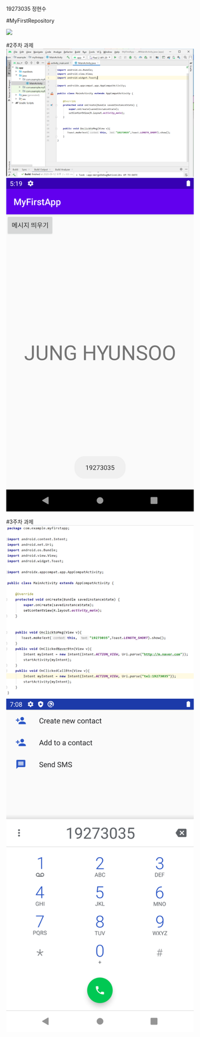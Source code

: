 19273035 정현수

#MyFirstRepository

<img width="" height="" src="./Png/coco.png"></img>

#2주차 과제
<img width="" height="" src="./Png/jungsarah.PNG"></img>
<img width="" height="" src="./Png/phone.png.png"></img>

#3주차 과제
<img width="" height="" src="./Png/capstone3.png"></img>
<img width="" height="" src="./Png/phone3.png"></img>
